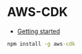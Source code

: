 # AWS-CDK

- [Getting started](https://docs.aws.amazon.com/cdk/v2/guide/getting_started.html)

```cmd
npm install -g aws-cdk
```
